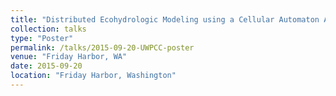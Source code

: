 ```yaml
---
title: "Distributed Ecohydrologic Modeling using a Cellular Automaton Approach in the Landlab Modeling Framework."
collection: talks
type: "Poster"
permalink: /talks/2015-09-20-UWPCC-poster
venue: "Friday Harbor, WA"
date: 2015-09-20
location: "Friday Harbor, Washington"
---
```



